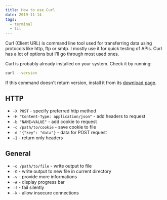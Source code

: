 ```yaml
---
title: How to use Curl
date: 2019-11-14
tags:
  - terminal
  - til
---
```


Curl (Client URL) is command line tool used for transferring data using
protocols like http, ftp or smtp. I mostly use it for quick testing of APIs.
Curl has a lot of options but I'll go through most used ones.

Curl is probably already installed on your system. Check it by running:

```bash
curl --version
```

If this command doesn't return version, install it from its [download
page](https://curl.haxx.se/download.html).

## HTTP

- `-X POST` - specify preferred http method
- `-H "Content-Type: application/json"` - add headers to request
- `-b "NAME=VALUE"` - add cookie to request
- `-c /path/to/cookie` - save cookie to file
- `-d '{"key": "data"}` - data for POST request
- `-I` - return only headers

## General

- `-o /path/to/file` - write output to file
- `-O` - write output to new file in current directory
- `-v` - provide more informations
- `-#` - display progress bar
- `-f` - fail silently
- `-k` - allow insecure connections
